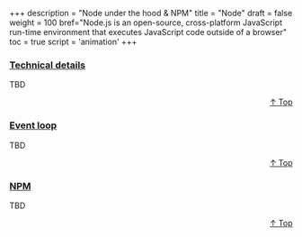 +++
description = "Node under the hood & NPM"
title = "Node"
draft = false
weight = 100
bref="Node.js is an open-source, cross-platform JavaScript run-time environment that executes JavaScript code outside of a browser"
toc = true
script = 'animation'
+++

<h3 class="section-head" id="h-Section1"><a href="#h-Section1">Technical details</a></h3>
  <p>TBD</p>
<div style="text-align:right"> <a href="#top">&#8593; Top</a></div>

<h3 class="section-head" id="h-Section2"><a href="#h-Section2">Event loop</a></h3>
  <p>TBD</p>
  <div style="text-align:right"> <a href="#top">&#8593; Top</a></div>

<h3 class="section-head" id="h-Section3"><a href="#h-Section3">NPM</a></h3>
  <p>TBD</p>
  <div style="text-align:right"> <a href="#top">&#8593; Top</a></div>

